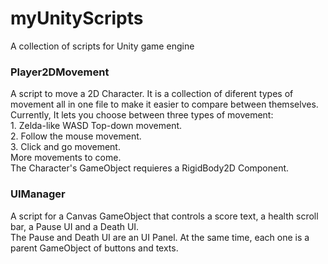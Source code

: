 # myUnityScripts
A collection of scripts for Unity game engine

### Player2DMovement    

A script to move a 2D Character. It is a collection of diferent types of movement all in one file to make it easier to compare between themselves. Currently, It lets you choose between three types of movement:    
	1. Zelda-like WASD Top-down movement.   
	2. Follow the mouse movement.   
	3. Click and go movement.       
More movements to come.   
The Character's GameObject requieres a RigidBody2D Component.   

### UIManager

A script for a Canvas GameObject that controls a score text, a health scroll bar, a Pause UI and a Death UI.   
The Pause and Death UI are an UI Panel. At the same time, each one is a parent GameObject of buttons and texts.